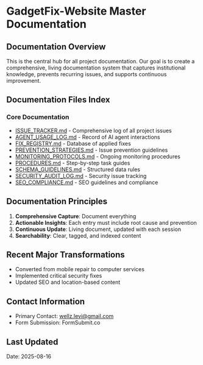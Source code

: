 # GadgetFix-Website Master Documentation

## Documentation Overview

This is the central hub for all project documentation. Our goal is to create a comprehensive, living documentation system that captures institutional knowledge, prevents recurring issues, and supports continuous improvement.

## Documentation Files Index

### Core Documentation
- [ISSUE_TRACKER.md](ISSUE_TRACKER.md) - Comprehensive log of all project issues
- [AGENT_USAGE_LOG.md](AGENT_USAGE_LOG.md) - Record of AI agent interactions
- [FIX_REGISTRY.md](FIX_REGISTRY.md) - Database of applied fixes
- [PREVENTION_STRATEGIES.md](PREVENTION_STRATEGIES.md) - Issue prevention guidelines
- [MONITORING_PROTOCOLS.md](MONITORING_PROTOCOLS.md) - Ongoing monitoring procedures
- [PROCEDURES.md](PROCEDURES.md) - Step-by-step task guides
- [SCHEMA_GUIDELINES.md](SCHEMA_GUIDELINES.md) - Structured data rules
- [SECURITY_AUDIT_LOG.md](SECURITY_AUDIT_LOG.md) - Security issue tracking
- [SEO_COMPLIANCE.md](SEO_COMPLIANCE.md) - SEO guidelines and compliance

## Documentation Principles

1. **Comprehensive Capture**: Document everything
2. **Actionable Insights**: Each entry must include root cause and prevention
3. **Continuous Update**: Living document, updated with each session
4. **Searchability**: Clear, tagged, and indexed content

## Recent Major Transformations
- Converted from mobile repair to computer services
- Implemented critical security fixes
- Updated SEO and location-based content

## Contact Information
- Primary Contact: wellz.levi@gmail.com
- Form Submission: FormSubmit.co

## Last Updated
Date: 2025-08-16